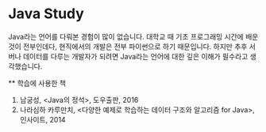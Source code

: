 # Java Study
Java라는 언어를 다뤄본 경험이 많이 없습니다. 대학교 때 기초 프로그래밍 시간에 배운 것이 전부인데다, 현직에서의 개발은 전부 파이썬으로 하기 때문입니다.
하지만 추후 서버나 데이터를 다루는 개발자가 되려면 Java라는 언어에 대한 깊은 이해가 필수라고 생각했습니다.

** 학습에 사용한 책
1. 남궁성, <Java의 정석>, 도우출판, 2016
2. 나라심하 카루만치, <다양한 예제로 학습하는 데이터 구조와 알고리즘 for Java>, 인사이트, 2014
